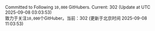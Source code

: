 Committed to Following `10,000` GitHubers. Current: <!-- FOLLOWING_COUNT -->302<!-- FOLLOWING_COUNT --> (Update at UTC <!-- LAST_UPDATED -->2025-09-08 03:03:53<!-- LAST_UPDATED -->)<br>
致力于关注`10,000`个GitHuber。当前：<!-- FOLLOWING_COUNT -->302<!-- FOLLOWING_COUNT --> (更新于北京时间 <!-- LAST_UPDATED_CST -->2025-09-08 11:03:53<!-- LAST_UPDATED_CST -->)
